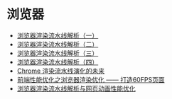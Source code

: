 浏览器
========

- [浏览器渲染流水线解析（一）](https://yq.aliyun.com/articles/304648)
- [浏览器渲染流水线解析（二）](https://yq.aliyun.com/articles/304650)
- [浏览器渲染流水线解析（三）](https://yq.aliyun.com/articles/304651)
- [浏览器渲染流水线解析（四）](https://yq.aliyun.com/articles/304652)
- [Chrome 渲染流水线演化的未来](https://juejin.im/post/5aa7671d518825558a064880)
- [前端性能优化之浏览器渲染优化 —— 打造60FPS页面](https://github.com/fi3ework/Blog/issues/9)
- [浏览器渲染流水线解析与网页动画性能优化](https://yq.aliyun.com/articles/304655?spm=5176.100244.teamhomeleft.1.ZfAxFL)
